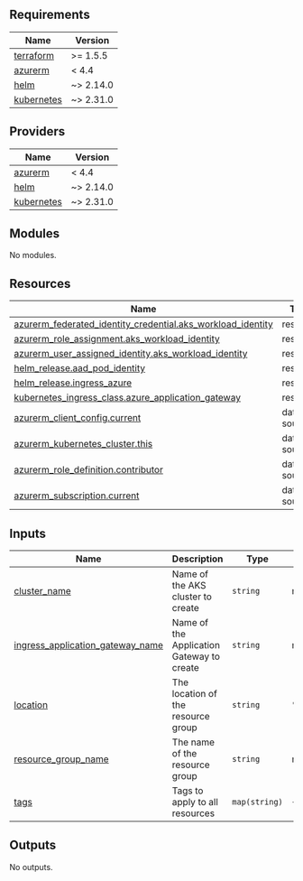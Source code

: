 <!-- BEGIN_TF_DOCS -->
## Requirements

| Name | Version |
|------|---------|
| <a name="requirement_terraform"></a> [terraform](#requirement\_terraform) | >= 1.5.5 |
| <a name="requirement_azurerm"></a> [azurerm](#requirement\_azurerm) | < 4.4 |
| <a name="requirement_helm"></a> [helm](#requirement\_helm) | ~> 2.14.0 |
| <a name="requirement_kubernetes"></a> [kubernetes](#requirement\_kubernetes) | ~> 2.31.0 |

## Providers

| Name | Version |
|------|---------|
| <a name="provider_azurerm"></a> [azurerm](#provider\_azurerm) | < 4.4 |
| <a name="provider_helm"></a> [helm](#provider\_helm) | ~> 2.14.0 |
| <a name="provider_kubernetes"></a> [kubernetes](#provider\_kubernetes) | ~> 2.31.0 |

## Modules

No modules.

## Resources

| Name | Type |
|------|------|
| [azurerm_federated_identity_credential.aks_workload_identity](https://registry.terraform.io/providers/hashicorp/azurerm/latest/docs/resources/federated_identity_credential) | resource |
| [azurerm_role_assignment.aks_workload_identity](https://registry.terraform.io/providers/hashicorp/azurerm/latest/docs/resources/role_assignment) | resource |
| [azurerm_user_assigned_identity.aks_workload_identity](https://registry.terraform.io/providers/hashicorp/azurerm/latest/docs/resources/user_assigned_identity) | resource |
| [helm_release.aad_pod_identity](https://registry.terraform.io/providers/hashicorp/helm/latest/docs/resources/release) | resource |
| [helm_release.ingress_azure](https://registry.terraform.io/providers/hashicorp/helm/latest/docs/resources/release) | resource |
| [kubernetes_ingress_class.azure_application_gateway](https://registry.terraform.io/providers/hashicorp/kubernetes/latest/docs/resources/ingress_class) | resource |
| [azurerm_client_config.current](https://registry.terraform.io/providers/hashicorp/azurerm/latest/docs/data-sources/client_config) | data source |
| [azurerm_kubernetes_cluster.this](https://registry.terraform.io/providers/hashicorp/azurerm/latest/docs/data-sources/kubernetes_cluster) | data source |
| [azurerm_role_definition.contributor](https://registry.terraform.io/providers/hashicorp/azurerm/latest/docs/data-sources/role_definition) | data source |
| [azurerm_subscription.current](https://registry.terraform.io/providers/hashicorp/azurerm/latest/docs/data-sources/subscription) | data source |

## Inputs

| Name | Description | Type | Default | Required |
|------|-------------|------|---------|:--------:|
| <a name="input_cluster_name"></a> [cluster\_name](#input\_cluster\_name) | Name of the AKS cluster to create | `string` | n/a | yes |
| <a name="input_ingress_application_gateway_name"></a> [ingress\_application\_gateway\_name](#input\_ingress\_application\_gateway\_name) | Name of the Application Gateway to create | `string` | n/a | yes |
| <a name="input_location"></a> [location](#input\_location) | The location of the resource group | `string` | `"germanywestcentral"` | no |
| <a name="input_resource_group_name"></a> [resource\_group\_name](#input\_resource\_group\_name) | The name of the resource group | `string` | n/a | yes |
| <a name="input_tags"></a> [tags](#input\_tags) | Tags to apply to all resources | `map(string)` | `{}` | no |

## Outputs

No outputs.
<!-- END_TF_DOCS -->
